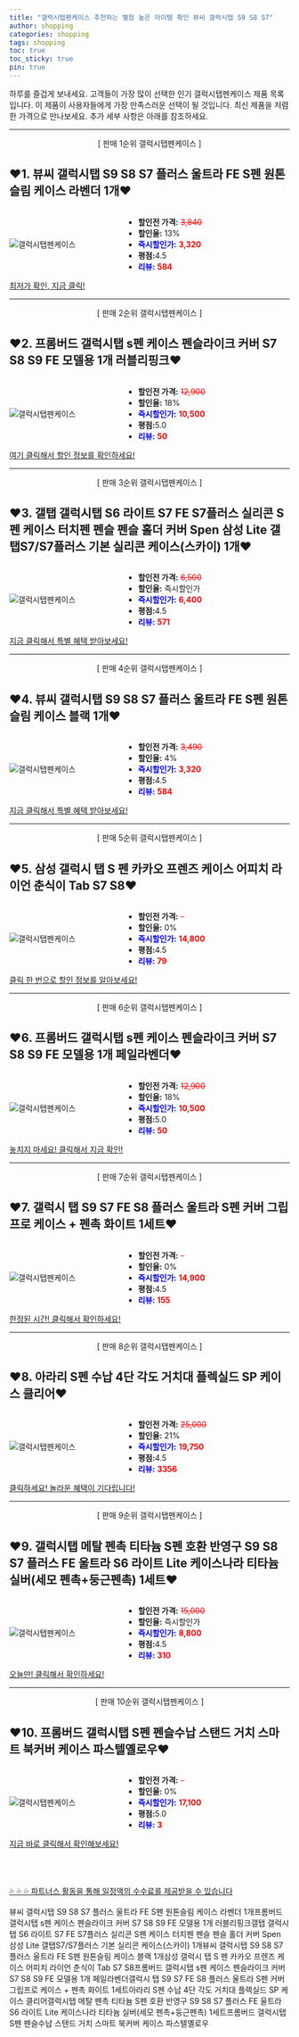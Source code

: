 ```yaml
---
title: "갤럭시탭펜케이스 추천하는 별점 높은 아이템 확인 뷰씨 갤럭시탭 S9 S8 S7"
author: shopping
categories: shopping
tags: shopping
toc: true
toc_sticky: true
pin: true
---
```

하루를 즐겁게 보내세요. 고객들이 가장 많이 선택한 인기 갤럭시탭펜케이스 제품 목록입니다. 이 제품이 사용자들에게 가장 만족스러운 선택이 될 것입니다. 최신 제품을 저렴한 가격으로 만나보세요. 추가 세부 사항은 아래를 참조하세요.

---
<p class="toplist" style="margin: 0 auto; display: block; width: fit-content;">[ 판매 1순위 갤럭시탭펜케이스 ]</p>

<h2><strong>❤️1. 뷰씨 갤럭시탭 S9 S8 S7 플러스 울트라 FE S펜 원톤슬림 케이스 라벤더 1개❤️</strong></h2>

<div style="display: flex; align-items: center;">
    <div style="flex: 0.4;">
        <img src="https://thumbnail6.coupangcdn.com/thumbnails/remote/230x230ex/image/retail/images/925342048312947-13573f50-cbd8-4737-831d-2afac6f3eb00.jpg" alt="갤럭시탭펜케이스" style="max-width: 100%;">
    </div>
    <div style="flex: 0.6; margin-left: 10px;">
        <ul>
            <li><strong>할인전 가격:</strong> <del style="color: red;">3,840</del></li>
            <li><strong>할인율:</strong> 13%</li>
            <li><span style='color:blue'><strong>즉시할인가:</strong></span> <span style='color:red'><strong>3,320</strong></span></li>
            <li><strong>평점:</strong>4.5</li>
            <li><span style='color:blue'><strong>리뷰:</strong></span> <span style='color:red'><strong>584</strong></span></li>
        </ul>
    </div>
</div>
<div class="center">
    <a href="https://William4Davisa.github.io?lptag=AF9450613&subid=githubio&pageKey=6138806748&traceid=V0-153&itemId=11759381657&vendorItemId=79033209734" class="myButton">
        최저가 확인, 지금 클릭!
    </a>
</div>


---
<p class="toplist" style="margin: 0 auto; display: block; width: fit-content;">[ 판매 2순위 갤럭시탭펜케이스 ]</p>

<h2><strong>❤️2. 프롬버드 갤럭시탭 s펜 케이스 펜슬라이크 커버 S7 S8 S9 FE 모델용 1개 러블리핑크❤️</strong></h2>

<div style="display: flex; align-items: center;">
    <div style="flex: 0.4;">
        <img src="https://thumbnail7.coupangcdn.com/thumbnails/remote/230x230ex/image/vendor_inventory/9f69/7b00dbfbc9a4ec5c160d1bc1fdccfbf83a8bf33af1995215d0355a8fbd41.jpg" alt="갤럭시탭펜케이스" style="max-width: 100%;">
    </div>
    <div style="flex: 0.6; margin-left: 10px;">
        <ul>
            <li><strong>할인전 가격:</strong> <del style="color: red;">12,900</del></li>
            <li><strong>할인율:</strong> 18%</li>
            <li><span style='color:blue'><strong>즉시할인가:</strong></span> <span style='color:red'><strong>10,500</strong></span></li>
            <li><strong>평점:</strong>5.0</li>
            <li><span style='color:blue'><strong>리뷰:</strong></span> <span style='color:red'><strong>50</strong></span></li>
        </ul>
    </div>
</div>
<div class="center">
    <a href="https://William4Davisa.github.io?lptag=AF9450613&subid=githubio&pageKey=7769882780&traceid=V0-153&itemId=20973325495&vendorItemId=89679154014" class="myButton">
        여기 클릭해서 할인 정보를 확인하세요!
    </a>
</div>


---
<p class="toplist" style="margin: 0 auto; display: block; width: fit-content;">[ 판매 3순위 갤럭시탭펜케이스 ]</p>

<h2><strong>❤️3. 갤탭 갤럭시탭 S6 라이트 S7 FE S7플러스 실리콘 S펜 케이스 터치펜 펜슬 펜슬 홀더 커버 Spen 삼성 Lite 갤탭S7/S7플러스 기본 실리콘 케이스(스카이) 1개❤️</strong></h2>

<div style="display: flex; align-items: center;">
    <div style="flex: 0.4;">
        <img src="https://thumbnail10.coupangcdn.com/thumbnails/remote/230x230ex/image/vendor_inventory/d7e3/a73373bd8df0d3a438a85c3678e57469ebf539e2b86cfadeb678ae483665.jpg" alt="갤럭시탭펜케이스" style="max-width: 100%;">
    </div>
    <div style="flex: 0.6; margin-left: 10px;">
        <ul>
            <li><strong>할인전 가격:</strong> <del style="color: red;">6,500</del></li>
            <li><strong>할인율:</strong> 즉시할인가</li>
            <li><span style='color:blue'><strong>즉시할인가:</strong></span> <span style='color:red'><strong>6,400</strong></span></li>
            <li><strong>평점:</strong>4.5</li>
            <li><span style='color:blue'><strong>리뷰:</strong></span> <span style='color:red'><strong>571</strong></span></li>
        </ul>
    </div>
</div>
<div class="center">
    <a href="https://William4Davisa.github.io?lptag=AF9450613&subid=githubio&pageKey=5728790038&traceid=V0-153&itemId=9605622017&vendorItemId=76890117234" class="myButton">
        지금 클릭해서 특별 혜택 받아보세요!
    </a>
</div>


---
<p class="toplist" style="margin: 0 auto; display: block; width: fit-content;">[ 판매 4순위 갤럭시탭펜케이스 ]</p>

<h2><strong>❤️4. 뷰씨 갤럭시탭 S9 S8 S7 플러스 울트라 FE S펜 원톤슬림 케이스 블랙 1개❤️</strong></h2>

<div style="display: flex; align-items: center;">
    <div style="flex: 0.4;">
        <img src="https://thumbnail9.coupangcdn.com/thumbnails/remote/230x230ex/image/retail/images/4210203571920702-b7bb2d57-6f56-4669-ad52-05e011366a14.jpg" alt="갤럭시탭펜케이스" style="max-width: 100%;">
    </div>
    <div style="flex: 0.6; margin-left: 10px;">
        <ul>
            <li><strong>할인전 가격:</strong> <del style="color: red;">3,490</del></li>
            <li><strong>할인율:</strong> 4%</li>
            <li><span style='color:blue'><strong>즉시할인가:</strong></span> <span style='color:red'><strong>3,320</strong></span></li>
            <li><strong>평점:</strong>4.5</li>
            <li><span style='color:blue'><strong>리뷰:</strong></span> <span style='color:red'><strong>584</strong></span></li>
        </ul>
    </div>
</div>
<div class="center">
    <a href="https://William4Davisa.github.io?lptag=AF9450613&subid=githubio&pageKey=6138806748&traceid=V0-153&itemId=11759381652&vendorItemId=79033209687" class="myButton">
        지금 클릭해서 특별 혜택 받아보세요!
    </a>
</div>


---
<p class="toplist" style="margin: 0 auto; display: block; width: fit-content;">[ 판매 5순위 갤럭시탭펜케이스 ]</p>

<h2><strong>❤️5. 삼성 갤럭시 탭 S 펜 카카오 프렌즈 케이스 어피치 라이언 춘식이 Tab S7 S8❤️</strong></h2>

<div style="display: flex; align-items: center;">
    <div style="flex: 0.4;">
        <img src="https://thumbnail8.coupangcdn.com/thumbnails/remote/230x230ex/image/vendor_inventory/109b/a62a85611bd3084b8c9bcaac138e70961f16efce2a2a4186dab408173a26.png" alt="갤럭시탭펜케이스" style="max-width: 100%;">
    </div>
    <div style="flex: 0.6; margin-left: 10px;">
        <ul>
            <li><strong>할인전 가격:</strong> <del style="color: red;">-</del></li>
            <li><strong>할인율:</strong> 0%</li>
            <li><span style='color:blue'><strong>즉시할인가:</strong></span> <span style='color:red'><strong>14,800</strong></span></li>
            <li><strong>평점:</strong>4.5</li>
            <li><span style='color:blue'><strong>리뷰:</strong></span> <span style='color:red'><strong>79</strong></span></li>
        </ul>
    </div>
</div>
<div class="center">
    <a href="https://William4Davisa.github.io?lptag=AF9450613&subid=githubio&pageKey=6888407098&traceid=V0-153&itemId=16529579315&vendorItemId=83716494818" class="myButton">
        클릭 한 번으로 할인 정보를 알아보세요!
    </a>
</div>


---
<p class="toplist" style="margin: 0 auto; display: block; width: fit-content;">[ 판매 6순위 갤럭시탭펜케이스 ]</p>

<h2><strong>❤️6. 프롬버드 갤럭시탭 s펜 케이스 펜슬라이크 커버 S7 S8 S9 FE 모델용 1개 페일라벤더❤️</strong></h2>

<div style="display: flex; align-items: center;">
    <div style="flex: 0.4;">
        <img src="https://thumbnail9.coupangcdn.com/thumbnails/remote/230x230ex/image/vendor_inventory/05d4/68de05aacf50411e473a642741eab2ba1f91f6bf056a4b52c2c005db51c6.jpg" alt="갤럭시탭펜케이스" style="max-width: 100%;">
    </div>
    <div style="flex: 0.6; margin-left: 10px;">
        <ul>
            <li><strong>할인전 가격:</strong> <del style="color: red;">12,900</del></li>
            <li><strong>할인율:</strong> 18%</li>
            <li><span style='color:blue'><strong>즉시할인가:</strong></span> <span style='color:red'><strong>10,500</strong></span></li>
            <li><strong>평점:</strong>5.0</li>
            <li><span style='color:blue'><strong>리뷰:</strong></span> <span style='color:red'><strong>50</strong></span></li>
        </ul>
    </div>
</div>
<div class="center">
    <a href="https://William4Davisa.github.io?lptag=AF9450613&subid=githubio&pageKey=7769882780&traceid=V0-153&itemId=20973325499&vendorItemId=89679153992" class="myButton">
        놓치지 마세요! 클릭해서 지금 확인!
    </a>
</div>


---
<p class="toplist" style="margin: 0 auto; display: block; width: fit-content;">[ 판매 7순위 갤럭시탭펜케이스 ]</p>

<h2><strong>❤️7. 갤럭시 탭 S9 S7 FE S8 플러스 울트라 S펜 커버 그립프로 케이스 + 펜촉 화이트 1세트❤️</strong></h2>

<div style="display: flex; align-items: center;">
    <div style="flex: 0.4;">
        <img src="https://thumbnail7.coupangcdn.com/thumbnails/remote/230x230ex/image/vendor_inventory/e36d/22d3fa6d427c7c400daff73276eeaa47d8e8641600549bedee3d814a94e9.jpg" alt="갤럭시탭펜케이스" style="max-width: 100%;">
    </div>
    <div style="flex: 0.6; margin-left: 10px;">
        <ul>
            <li><strong>할인전 가격:</strong> <del style="color: red;">-</del></li>
            <li><strong>할인율:</strong> 0%</li>
            <li><span style='color:blue'><strong>즉시할인가:</strong></span> <span style='color:red'><strong>14,900</strong></span></li>
            <li><strong>평점:</strong>4.5</li>
            <li><span style='color:blue'><strong>리뷰:</strong></span> <span style='color:red'><strong>155</strong></span></li>
        </ul>
    </div>
</div>
<div class="center">
    <a href="https://William4Davisa.github.io?lptag=AF9450613&subid=githubio&pageKey=7502748622&traceid=V0-153&itemId=19642996677&vendorItemId=89673730849" class="myButton">
        한정된 시간! 클릭해서 확인하세요!
    </a>
</div>


---
<p class="toplist" style="margin: 0 auto; display: block; width: fit-content;">[ 판매 8순위 갤럭시탭펜케이스 ]</p>

<h2><strong>❤️8. 아라리 S펜 수납 4단 각도 거치대 플렉실드 SP 케이스 클리어❤️</strong></h2>

<div style="display: flex; align-items: center;">
    <div style="flex: 0.4;">
        <img src="https://thumbnail10.coupangcdn.com/thumbnails/remote/230x230ex/image/retail/images/4813265405483613-7fe134a6-b1df-4494-857d-b75581a63be8.jpg" alt="갤럭시탭펜케이스" style="max-width: 100%;">
    </div>
    <div style="flex: 0.6; margin-left: 10px;">
        <ul>
            <li><strong>할인전 가격:</strong> <del style="color: red;">25,000</del></li>
            <li><strong>할인율:</strong> 21%</li>
            <li><span style='color:blue'><strong>즉시할인가:</strong></span> <span style='color:red'><strong>19,750</strong></span></li>
            <li><strong>평점:</strong>4.5</li>
            <li><span style='color:blue'><strong>리뷰:</strong></span> <span style='color:red'><strong>3356</strong></span></li>
        </ul>
    </div>
</div>
<div class="center">
    <a href="https://William4Davisa.github.io?lptag=AF9450613&subid=githubio&pageKey=7357636997&traceid=V0-153&itemId=19702972691&vendorItemId=80520993753" class="myButton">
        클릭하세요! 놀라운 혜택이 기다립니다!
    </a>
</div>


---
<p class="toplist" style="margin: 0 auto; display: block; width: fit-content;">[ 판매 9순위 갤럭시탭펜케이스 ]</p>

<h2><strong>❤️9. 갤럭시탭 메탈 펜촉 티타늄 S펜 호환 반영구 S9 S8 S7 플러스 FE 울트라 S6 라이트 Lite 케이스나라 티타늄 실버(세모 펜촉+둥근펜촉) 1세트❤️</strong></h2>

<div style="display: flex; align-items: center;">
    <div style="flex: 0.4;">
        <img src="https://thumbnail7.coupangcdn.com/thumbnails/remote/230x230ex/image/vendor_inventory/a515/66fda396d43cdd82a925d49b053b69231382d0fda45e03fc31ae5895e5e3.jpg" alt="갤럭시탭펜케이스" style="max-width: 100%;">
    </div>
    <div style="flex: 0.6; margin-left: 10px;">
        <ul>
            <li><strong>할인전 가격:</strong> <del style="color: red;">15,000</del></li>
            <li><strong>할인율:</strong> 즉시할인가</li>
            <li><span style='color:blue'><strong>즉시할인가:</strong></span> <span style='color:red'><strong>8,800</strong></span></li>
            <li><strong>평점:</strong>4.5</li>
            <li><span style='color:blue'><strong>리뷰:</strong></span> <span style='color:red'><strong>310</strong></span></li>
        </ul>
    </div>
</div>
<div class="center">
    <a href="https://William4Davisa.github.io?lptag=AF9450613&subid=githubio&pageKey=7868211422&traceid=V0-153&itemId=21487212688&vendorItemId=88541292971" class="myButton">
        오늘만! 클릭해서 확인하세요!
    </a>
</div>


---
<p class="toplist" style="margin: 0 auto; display: block; width: fit-content;">[ 판매 10순위 갤럭시탭펜케이스 ]</p>

<h2><strong>❤️10. 프롬버드 갤럭시탭 S펜 펜슬수납 스탠드 거치 스마트 북커버 케이스 파스텔옐로우❤️</strong></h2>

<div style="display: flex; align-items: center;">
    <div style="flex: 0.4;">
        <img src="https://thumbnail6.coupangcdn.com/thumbnails/remote/230x230ex/image/vendor_inventory/aac7/e289b78d1fa43cb5fcb9409a9faa5bd6206979eaf6c4a91a8c1a17755e85.JPG" alt="갤럭시탭펜케이스" style="max-width: 100%;">
    </div>
    <div style="flex: 0.6; margin-left: 10px;">
        <ul>
            <li><strong>할인전 가격:</strong> <del style="color: red;">-</del></li>
            <li><strong>할인율:</strong> 0%</li>
            <li><span style='color:blue'><strong>즉시할인가:</strong></span> <span style='color:red'><strong>17,100</strong></span></li>
            <li><strong>평점:</strong>5.0</li>
            <li><span style='color:blue'><strong>리뷰:</strong></span> <span style='color:red'><strong>3</strong></span></li>
        </ul>
    </div>
</div>
<div class="center">
    <a href="https://William4Davisa.github.io?lptag=AF9450613&subid=githubio&pageKey=8193238679&traceid=V0-153&itemId=23454554917&vendorItemId=90481288652" class="myButton">
        지금 바로 클릭해서 확인해보세요!
    </a>
</div>

<br><br><br>[💦 💦 💦 파트너스 활동을 통해 일정액의 수수료를 제공받을 수 있습니다](https://link.coupang.com/a/bcpT2c)<br><br>뷰씨 갤럭시탭 S9 S8 S7 플러스 울트라 FE S펜 원톤슬림 케이스 라벤더 1개프롬버드 갤럭시탭 s펜 케이스 펜슬라이크 커버 S7 S8 S9 FE 모델용 1개 러블리핑크갤탭 갤럭시탭 S6 라이트 S7 FE S7플러스 실리콘 S펜 케이스 터치펜 펜슬 펜슬 홀더 커버 Spen 삼성 Lite 갤탭S7/S7플러스 기본 실리콘 케이스(스카이) 1개뷰씨 갤럭시탭 S9 S8 S7 플러스 울트라 FE S펜 원톤슬림 케이스 블랙 1개삼성 갤럭시 탭 S 펜 카카오 프렌즈 케이스 어피치 라이언 춘식이 Tab S7 S8프롬버드 갤럭시탭 s펜 케이스 펜슬라이크 커버 S7 S8 S9 FE 모델용 1개 페일라벤더갤럭시 탭 S9 S7 FE S8 플러스 울트라 S펜 커버 그립프로 케이스 + 펜촉 화이트 1세트아라리 S펜 수납 4단 각도 거치대 플렉실드 SP 케이스 클리어갤럭시탭 메탈 펜촉 티타늄 S펜 호환 반영구 S9 S8 S7 플러스 FE 울트라 S6 라이트 Lite 케이스나라 티타늄 실버(세모 펜촉+둥근펜촉) 1세트프롬버드 갤럭시탭 S펜 펜슬수납 스탠드 거치 스마트 북커버 케이스 파스텔옐로우
